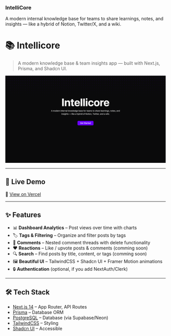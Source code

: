 ### IntelliCore

A modern internal knowledge base for teams to share learnings, notes, and insights — like a hybrid of Notion, Twitter/X, and a wiki.

# 📚 Intellicore

> A modern knowledge base & team insights app — built with Next.js, Prisma, and Shadcn UI.

![Intellicore Screenshot](./public/screenshot-landing.png)

---

## 🚀 Live Demo

🔗 [View on Vercel](https://intellicore.vercel.app/)

---

## ✨ Features

- 📊 **Dashboard Analytics** – Post views over time with charts
- 🏷 **Tags & Filtering** – Organize and filter posts by tags
- 💬 **Comments** – Nested comment threads with delete functionality
- ❤️ **Reactions** – Like / upvote posts & comments (comming soon)
- 🔍 **Search** – Find posts by title, content, or tags (comming soon)
- 🖼 **Beautiful UI** – TailwindCSS + Shadcn UI + Framer Motion animations
- 🔒 **Authentication** (optional, if you add NextAuth/Clerk)

---

## 🛠️ Tech Stack

- [Next.js 14](https://nextjs.org/) – App Router, API Routes
- [Prisma](https://www.prisma.io/) – Database ORM
- [PostgreSQL](https://www.postgresql.org/) – Database (via Supabase/Neon)
- [TailwindCSS](https://tailwindcss.com/) – Styling
- [Shadcn UI](https://ui.shadcn.com/) – Accessible
